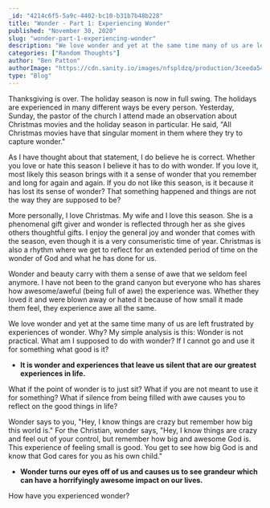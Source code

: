 ```yaml
---
_id: "4214c6f5-5a9c-4402-bc10-b31b7b48b228"
title: "Wonder - Part 1: Experiencing Wonder"
published: "November 30, 2020"
slug: "wonder-part-1-experiencing-wonder"
description: "We love wonder and yet at the same time many of us are left frustrated by experiences of wonder"
categories: ["Random Thoughts"]
author: "Ben Patton"
authorImage: "https://cdn.sanity.io/images/nfspldzq/production/3ceeda54221c7c0614ecc51f955c7be39a1da34e-512x512.jpg"
type: "Blog"
---
```


Thanksgiving is over. The holiday season is now in full swing. The holidays are experienced in many different ways be every person. Yesterday, Sunday, the pastor of the church I attend made an observation about Christmas movies and the holiday season in particular. He said, "All Christmas movies have that singular moment in them where they try to capture wonder."

As I have thought about that statement, I do believe he is correct. Whether you love or hate this season I believe it has to do with wonder. If you love it, most likely this season brings with it a sense of wonder that you remember and long for again and again. If you do not like this season, is it because it has lost its sense of wonder? That something happened and things are not the way they are supposed to be?

More personally, I love Christmas. My wife and I love this season. She is a phenomenal gift giver and wonder is reflected through her as she gives others thoughtful gifts. I enjoy the general joy and wonder that comes with the season, even though it is a very consumeristic time of year. Christmas is also a rhythm where we get to reflect for an extended period of time on the wonder of God and what he has done for us.

Wonder and beauty carry with them a sense of awe that we seldom feel anymore. I have not been to the grand canyon but everyone who has shares how awesome/aweful (being full of awe) the experience was. Whether they loved it and were blown away or hated it because of how small it made them feel, they experience awe all the same.

We love wonder and yet at the same time many of us are left frustrated by experiences of wonder. Why? My simple analysis is this: Wonder is not practical. What am I supposed to do with wonder? If I cannot go and use it for something what good is it?

- **It is wonder and experiences that leave us silent that are our greatest experiences in life.**

What if the point of wonder is to just sit? What if you are not meant to use it for something? What if silence from being filled with awe causes you to reflect on the good things in life?

Wonder says to you, "Hey, I know things are crazy but remember how big this world is." For the Christian, wonder says, "Hey, I know things are crazy and feel out of your control, but remember how big and awesome God is. This experience of feeling small is good. You get to see how big God is and know that God cares for you as his own child."

- **Wonder turns our eyes off of us and causes us to see grandeur which can have a horrifyingly awesome impact on our lives.**

How have you experienced wonder?
